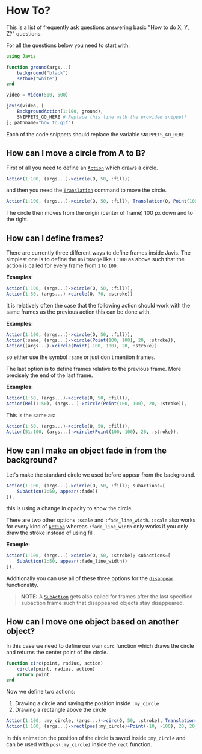 # How To?

This is a list of frequently ask questions answering basic "How to do X, Y, Z?" questions.

For all the questions below you need to start with:

```julia
using Javis

function ground(args...)
    background("black")
    sethue("white")
end

video = Video(500, 500)

javis(video, [
    BackgroundAction(1:100, ground),
    SNIPPETS_GO_HERE # Replace this line with the provided snippet!
]; pathname="how_to.gif")
```

Each of the code snippets should replace the variable `SNIPPETS_GO_HERE`.

## How can I move a circle from A to B?

First of all you need to define an [`Action`](@ref) which draws a circle.

```julia
Action(1:100, (args...)->circle(O, 50, :fill))
```

and then you need the [`Translation`](@ref) command to move the circle.

```julia
Action(1:100, (args...)->circle(O, 50, :fill), Translation(O, Point(100, 100))
```

The circle then moves from the origin (center of frame) 100 px down and to the right.

## How can I define frames?

There are currently three different ways to define frames inside Javis.
The simplest one is to define the `UnitRange` like `1:100` as above such that the action is called for every frame from `1` to `100`.

**Examples:**
```julia
Action(1:100, (args...)->circle(O, 50, :fill)),
Action(1:50, (args...)->circle(O, 70, :stroke))
```

It is relatively often the case that the following action should work with the same frames as the previous action this can be done with.

**Examples:**
```julia
Action(1:100, (args...)->circle(O, 50, :fill)),
Action(:same, (args...)->circle(Point(100, 100), 20, :stroke)),
Action((args...)->circle(Point(-100, 100), 20, :stroke))
```

so either use the symbol `:same` or just don't mention frames.

The last option is to define frames relative to the previous frame. More precisely the end of the last frame.

**Examples:**
```julia
Action(1:50, (args...)->circle(O, 50, :fill)),
Action(Rel(1:50), (args...)->circle(Point(100, 100), 20, :stroke)),
```

This is the same as:
```julia
Action(1:50, (args...)->circle(O, 50, :fill)),
Action(51:100, (args...)->circle(Point(100, 100), 20, :stroke)),
```

## How can I make an object fade in from the background?

Let's make the standard circle we used before appear from the background.

```julia
Action(1:100, (args...)->circle(O, 50, :fill); subactions=[
    SubAction(1:50, appear(:fade))
]),
```

this is using a change in opacity to show the circle.

There are two other options `:scale` and `:fade_line_width`. `:scale` also works for every kind of [`Action`](@ref) whereas `:fade_line_width` only works if you only draw the stroke instead of using fill.

**Example:**
```julia
Action(1:100, (args...)->circle(O, 50, :stroke); subactions=[
    SubAction(1:50, appear(:fade_line_width))
]),
```

Additionally you can use all of these three options for the [`disappear`](@ref) functionality.

> **NOTE:** A [`SubAction`](@ref) gets also called for frames after the last specified subaction frame such that disappeared objects stay disappeared.

## How can I move one object based on another object?

In this case we need to define our own `circ` function which draws the circle and returns the center point of the circle.

```julia
function circ(point, radius, action)
    circle(point, radius, action)
    return point
end
```

Now we define two actions:
1. Drawing a circle and saving the position inside `:my_circle`
2. Drawing a rectangle above the circle

```julia
Action(1:100, :my_circle, (args...)->circ(O, 50, :stroke), Translation(Point(100,100))),
Action(1:100, (args...)->rect(pos(:my_circle)+Point(-10, -100), 20, 20, :fill))
```

In this animation the position of the circle is saved inside `:my_circle` and can be used with `pos(:my_circle)` inside the `rect` function.

